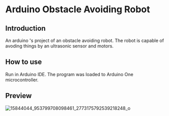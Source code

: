 # Arduino Obstacle Avoiding Robot
## Introduction
An arduino 's project of an obstacle avoiding robot. The robot is capable of avoding things by an ultrasonic sensor and motors.

## How to use
Run in Arduino IDE. The program was loaded to Arduino One microcontroller.

## Preview
![15844044_953799708098461_2773175792539218248_o](https://user-images.githubusercontent.com/58741178/86548469-bc175000-bef9-11ea-9e04-985e60e111f3.jpg)


